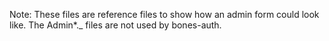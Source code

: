 Note: These files are reference files to show how an admin form could look like.
The Admin*._ files are not used by bones-auth.